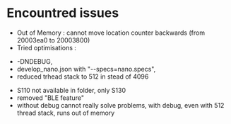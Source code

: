 # Encountred issues

* Out of Memory : cannot move location counter backwards (from 20003ea0 to 20003800)
* Tried optimisations :  
- -DNDEBUG, 
- develop_nano.json with "--specs=nano.specs", 
- reduced trhead stack to 512 in stead of 4096
* S110 not available in folder, only S130
* removed "BLE feature"
* without debug cannot really solve problems, with debug, even with 512 thread stack, runs out of memory
